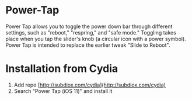 # Power-Tap
Power Tap allows you to toggle the power down bar through different settings, such as "reboot," "respring," and "safe mode." Toggling takes place when you tap the slider's knob (a circular icon with a power symbol). Power Tap is intended to replace the earlier tweak "Slide to Reboot".

# Installation from Cydia
1. Add repo [http://subdiox.com/cydia](http://subdiox.com/cydia)
2. Search "Power Tap (iOS 11)" and install it
